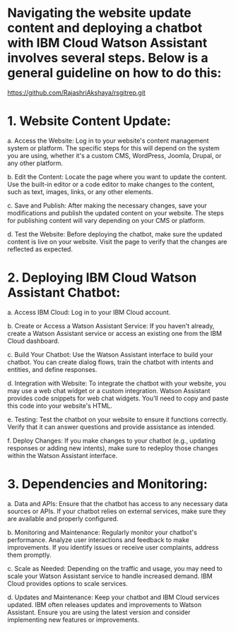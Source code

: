
# Navigating the website update content and deploying a chatbot with IBM Cloud Watson Assistant involves several steps. Below is a general guideline on how to do this:
https://github.com/RajashriAkshaya/rsgitrep.git

# 1. Website Content Update:
   
   a. Access the Website: Log in to your website's content management system or platform. The specific steps for this will depend on the system you are using, whether it's a custom CMS, WordPress, Joomla, Drupal, or any other platform.

   b. Edit the Content: Locate the page where you want to update the content. Use the built-in editor or a code editor to make changes to the content, such as text, images, links, or any other elements.

   c. Save and Publish: After making the necessary changes, save your modifications and publish the updated content on your website. The steps for publishing content will vary depending on your CMS or platform.

   d. Test the Website: Before deploying the chatbot, make sure the updated content is live on your website. Visit the page to verify that the changes are reflected as expected.

# 2. Deploying IBM Cloud Watson Assistant Chatbot:

   a. Access IBM Cloud: Log in to your IBM Cloud account.

   b. Create or Access a Watson Assistant Service: If you haven't already, create a Watson Assistant service or access an existing one from the IBM Cloud dashboard.

   c. Build Your Chatbot: Use the Watson Assistant interface to build your chatbot. You can create dialog flows, train the chatbot with intents and entities, and define responses.

   d. Integration with Website: To integrate the chatbot with your website, you may use a web chat widget or a custom integration. Watson Assistant provides code snippets for web chat widgets. You'll need to copy and paste this code into your website's HTML.

   e. Testing: Test the chatbot on your website to ensure it functions correctly. Verify that it can answer questions and provide assistance as intended.

   f. Deploy Changes: If you make changes to your chatbot (e.g., updating responses or adding new intents), make sure to redeploy those changes within the Watson Assistant interface.

# 3. Dependencies and Monitoring:

   a. Data and APIs: Ensure that the chatbot has access to any necessary data sources or APIs. If your chatbot relies on external services, make sure they are available and properly configured.

   b. Monitoring and Maintenance: Regularly monitor your chatbot's performance. Analyze user interactions and feedback to make improvements. If you identify issues or receive user complaints, address them promptly.

   c. Scale as Needed: Depending on the traffic and usage, you may need to scale your Watson Assistant service to handle increased demand. IBM Cloud provides options to scale services.

   d. Updates and Maintenance: Keep your chatbot and IBM Cloud services updated. IBM often releases updates and improvements to Watson Assistant. Ensure you are using the latest version and consider implementing new features or improvements.
